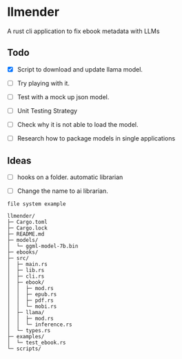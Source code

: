 # llmender
A rust cli application to fix ebook metadata with LLMs

## Todo

- [x] Script to download and update llama model.
- [ ] Try playing with it.
- [ ] Test with a mock up json model.
- [ ] Unit Testing Strategy
- [ ] Check why it is not able to load the model.
- [ ] Research how to package models in single applications


## Ideas

- [ ] hooks on a folder. automatic librarian
- [ ] Change the name to ai librarian. 


```
file system example

llmender/
├─ Cargo.toml
├─ Cargo.lock
├─ README.md
├─ models/
│  └─ ggml-model-7b.bin
├─ ebooks/   
├─ src/
│  ├─ main.rs
│  ├─ lib.rs
│  ├─ cli.rs
│  ├─ ebook/
│  │  ├─ mod.rs
│  │  ├─ epub.rs
│  │  ├─ pdf.rs
│  │  └─ mobi.rs
│  ├─ llama/
│  │  ├─ mod.rs
│  │  └─ inference.rs
│  └─ types.rs
├─ examples/
│  └─ test_ebook.rs
└─ scripts/
```